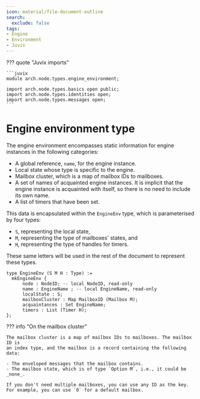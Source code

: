 ```yaml
---
icon: material/file-document-outline
search:
  exclude: false
tags:
- Engine
- Environment
- Juvix
---
```


??? quote "Juvix imports"

    ```juvix
    module arch.node.types.engine_environment;

    import arch.node.types.basics open public;
    import arch.node.types.identities open;
    import arch.node.types.messages open;
    ```

# Engine environment type

The engine environment encompasses static information for engine
instances in the following categories:

- A global reference, `name`, for the engine instance.
- Local state whose type is specific to the engine.
- Mailbox cluster, which is a map of mailbox IDs to mailboxes.
- A set of names of acquainted engine instances. It is implicit that the engine
  instance is acquainted with itself, so there is no need to include its own
  name.
- A list of timers that have been set.

This data is encapsulated within the `EngineEnv` type, which is
parameterised by four types:

- `S`, representing the local state,
- `M`, representing the type of mailboxes' states, and
- `H`, representing the type of handles for timers.

These same letters will be used in the rest of the document to represent these
types.

```juvix
type EngineEnv (S M H : Type) :=
  mkEngineEnv {
      node : NodeID; -- local NodeID, read-only
      name : EngineName ; -- local EngineName, read-only
      localState : S;
      mailboxCluster : Map MailboxID (Mailbox M);
      acquaintances : Set EngineName;
      timers : List (Timer H);
};
```

??? info "On the mailbox cluster"

    The mailbox cluster is a map of mailbox IDs to mailboxes. The mailbox ID is
    an index type, and the mailbox is a record containing the following data:

    - The enveloped messages that the mailbox contains.
    - The mailbox state, which is of type `Option M`, i.e., it could be
    _none_.

    If you don't need multiple mailboxes, you can use any ID as the key.
    For example, you can use `0` for a default mailbox.
